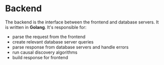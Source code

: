 # Backend

The backend is the interface between the frontend and database servers. It is written in **Golang**. It's responsible for:

- parse the request from the frontend
- create relevant database server queries
- parse response from database servers and handle errors
- run causal discovery algorithms
- build response for frontend
